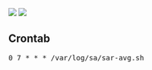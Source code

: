 <img src="https://img.shields.io/badge/language-shell-green.svg"/> <img src="https://img.shields.io/github/last-commit/tensorflow/tensorflow.svg"/>

## Crontab
<pre>
0 7 * * * /var/log/sa/sar-avg.sh
</pre>
